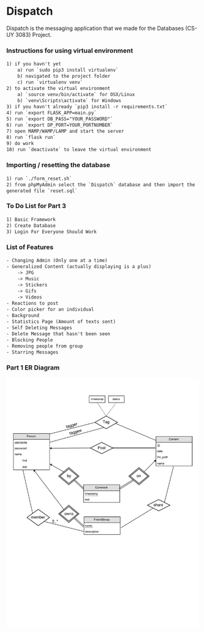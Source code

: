 # Dispatch
Dispatch is the messaging application that we made for the Databases (CS-UY 3083) Project. 

### Instructions for using virtual environment
	1) if you havn't yet 
		a) run `sudo pip3 install virtualenv`
		b) navigated to the project folder
		c) run `virtualenv venv`
	2) to activate the virtual environment
		a) `source venv/bin/activate` for OSX/Linux
		b) `venv\Scripts\activate` for Windows
	3) if you havn't already `pip3 install -r requirements.txt`
	4) run `export FLASK_APP=main.py`
	5) run `export DB_PASS="YOUR_PASSWORD"`
	6) run `export DP_PORT=YOUR_PORTNUMBER`
	7) open MAMP/WAMP/LAMP and start the server
	8) run `flask run`
	9) do work
	10) run `deactivate` to leave the virtual environment

### Importing / resetting the database
	1) run `./form_reset.sh`
	2) from phpMyAdmin select the `Dispatch` database and then import the generated file `reset.sql`

### To Do List for Part 3
	1) Basic Framework
	2) Create Database
	3) Login For Everyone Should Work

### List of Features
	- Changing Admin (Only one at a time)
	- Generalized Content (actually displaying is a plus)
		-> JPG
		-> Music
		-> Stickers
		-> Gifs
		-> Videos
	- Reactions to post
	- Color picker for an individual
	- Background
	- Statistics Page (Amount of texts sent)
	- Self Deleting Messages
	- Delete Message that hasn't been seen
	- Blocking People
	- Removing people from group
	- Starring Messages

### Part 1 ER Diagram
![Part 1 ER](/docs/Part1_ER.png)
